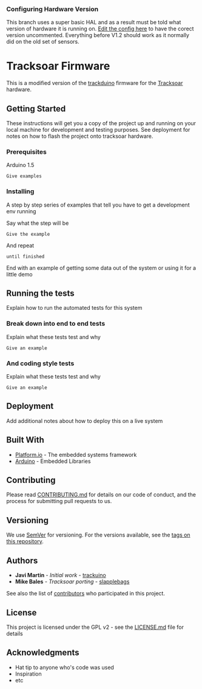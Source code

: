 
### Configuring Hardware Version
This branch uses a super basic HAL and as a result must be told what version of hardware it is running on. [Edit the config here](https://github.com/slapplebags/Tracksoar-Firmware/blob/BME280-support/Tracksoar/Firmware/tracksoar/config.h#L30) to have the corect version uncommented. Everything before V1.2 should work as it normally did on the old set of sensors.


# Tracksoar Firmware

This is a modified version of the [trackduino](https://github.com/trackuino/trackuino) firmware for the [Tracksoar](www.tracksoar.com) hardware.

## Getting Started

These instructions will get you a copy of the project up and running on your local machine for development and testing purposes. See deployment for notes on how to flash the project onto tracksoar hardware.

### Prerequisites

Arduino 1.5

```
Give examples
```

### Installing

A step by step series of examples that tell you have to get a development env running

Say what the step will be

```
Give the example
```

And repeat

```
until finished
```

End with an example of getting some data out of the system or using it for a little demo

## Running the tests

Explain how to run the automated tests for this system

### Break down into end to end tests

Explain what these tests test and why

```
Give an example
```

### And coding style tests

Explain what these tests test and why

```
Give an example
```

## Deployment

Add additional notes about how to deploy this on a live system

## Built With

* [Platform.io](http://platformio.org/) - The embedded systems framework
* [Arduino](https://arduino.org/) - Embedded Libraries

## Contributing

Please read [CONTRIBUTING.md](https://gist.github.com/) for details on our code of conduct, and the process for submitting pull requests to us.

## Versioning

We use [SemVer](http://semver.org/) for versioning. For the versions available, see the [tags on this repository](https://github.com/your/project/tags). 

## Authors

* **Javi Martin** - *Initial work* - [trackuino](https://github.com/trackuino)
* **Mike Bales** - *Tracksoar porting* - [slapplebags](https://github.com/slapplebags)

See also the list of [contributors](https://github.com/slapplebags/Tracksoar-Firmware/contributors) who participated in this project.

## License

This project is licensed under the GPL v2 - see the [LICENSE.md](LICENSE.md) file for details

## Acknowledgments

* Hat tip to anyone who's code was used
* Inspiration
* etc
